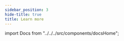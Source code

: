```yaml
---
sidebar_position: 3
hide-title: true
title: Learn more
---
```


import Docs from "../../../src/components/docsHome";

<Docs />

